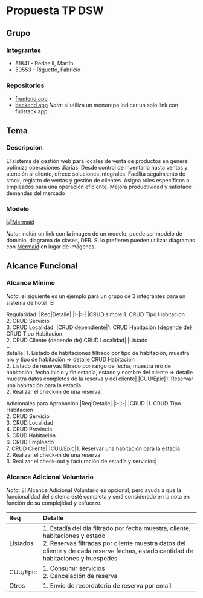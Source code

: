 # Propuesta TP DSW

## Grupo
### Integrantes
* 51841 - Redaelli, Martín
* 50553 - Riguetto, Fabricio

### Repositorios
* [frontend app](http://hyperlinkToGihubOrGitlab)
* [backend app](http://hyperlinkToGihubOrGitlab)
*Nota*: si utiliza un monorepo indicar un solo link con fullstack app.

## Tema
### Descripción
El sistema de gestión web para locales de venta de productos en general optimiza operaciones diarias. Desde control de inventario hasta ventas y atención al cliente, ofrece soluciones integrales. Facilita seguimiento de stock, registro de ventas y gestión de clientes. Asigna roles específicos a empleados para una operación eficiente. Mejora productividad y satisface demandas del mercado

### Modelo
[![Mermaid](https://mermaid.ink/img/pako:eNqtVt1vmzAQ_1csP7GWROSLEDRF2ta9rdKkVHuYeHHtS2oVcGSbaG2U_30GbEIgTVZ1PMBx97vz7z5s2GMqGOAY05QodcfJRpIsyZG5Kg1acaUhIyst6DPa15byGqy05PkG5SJ7lNDXMy6BUi7ylumHifX5pxSsoFos0dZKqgv5nm1TIMxAwEo9yLeUQ65haVhWQg-wKmghFUmXSFmpj_llPMkS7cpHy3jb4bnmqZZEOoXybIqVXnzqOtqo1qt6U94d0YDWQJ-Ijyx3R91HLt8m3XbMneAMUSI3bQYdhnkBO6Eac889E4yvOT1G8JzQNKHnU8YkFXuvutdl6sE2oLTpMpFfvt7bxLxegrZgpBqIiyFc2zwnNO17TxRXUK9X2fNRDvWjPfdNgdozz3ONOHvHJgBFJd92tgETxWMKpvJgDJ3oqtxnb5Jq0vkIqXKWRJ-OKTGRjs-ZtV1TP1SPM4eCNWlIYS3yt9dvBuI_EjizTD3rF9c47uWWsjPzLUvTNLOBGDAh_-FENCwYPzn2bm2bKElpYTr1ILTZJcf5rYWT03owOE5xjKjItaEGaHke2tC8DnW5Xkc2TbsOrQvfx9X3JpEEjxJs8DdGCobDG_PiPBXUJXaetb7tMKodLlTl1McKx3wlkJS_kovoViEbOtjHGciMcGY-tdVwJVg_QQYJjo3IiHxOcJIfDI4UWqxecopjLQvwcbFlZt7sl9kptyT_LUT7Fcd7_AfH4yAaRpNoMZoF4TyIRovIxy84ng_DIJoH43AximaT6Xxy8PFrFSAYRot5MBtPwzAKF5PZdOpjYFwLeW9_DMrH4S_q_Yfl?type=png)](https://mermaid.live/edit#pako:eNqtVt1vmzAQ_1csP7GWROSLEDRF2ta9rdKkVHuYeHHtS2oVcGSbaG2U_30GbEIgTVZ1PMBx97vz7z5s2GMqGOAY05QodcfJRpIsyZG5Kg1acaUhIyst6DPa15byGqy05PkG5SJ7lNDXMy6BUi7ylumHifX5pxSsoFos0dZKqgv5nm1TIMxAwEo9yLeUQ65haVhWQg-wKmghFUmXSFmpj_llPMkS7cpHy3jb4bnmqZZEOoXybIqVXnzqOtqo1qt6U94d0YDWQJ-Ijyx3R91HLt8m3XbMneAMUSI3bQYdhnkBO6Eac889E4yvOT1G8JzQNKHnU8YkFXuvutdl6sE2oLTpMpFfvt7bxLxegrZgpBqIiyFc2zwnNO17TxRXUK9X2fNRDvWjPfdNgdozz3ONOHvHJgBFJd92tgETxWMKpvJgDJ3oqtxnb5Jq0vkIqXKWRJ-OKTGRjs-ZtV1TP1SPM4eCNWlIYS3yt9dvBuI_EjizTD3rF9c47uWWsjPzLUvTNLOBGDAh_-FENCwYPzn2bm2bKElpYTr1ILTZJcf5rYWT03owOE5xjKjItaEGaHke2tC8DnW5Xkc2TbsOrQvfx9X3JpEEjxJs8DdGCobDG_PiPBXUJXaetb7tMKodLlTl1McKx3wlkJS_kovoViEbOtjHGciMcGY-tdVwJVg_QQYJjo3IiHxOcJIfDI4UWqxecopjLQvwcbFlZt7sl9kptyT_LUT7Fcd7_AfH4yAaRpNoMZoF4TyIRovIxy84ng_DIJoH43AximaT6Xxy8PFrFSAYRot5MBtPwzAKF5PZdOpjYFwLeW9_DMrH4S_q_Yfl)

*Nota*: incluir un link con la imagen de un modelo, puede ser modelo de dominio, diagrama de clases, DER. Si lo prefieren pueden utilizar diagramas con [Mermaid](https://mermaid.js.org) en lugar de imágenes.

## Alcance Funcional 

### Alcance Mínimo

*Nota*: el siguiente es un ejemplo para un grupo de 3 integrantes para un sistema de hotel. El 

Regularidad:
|Req|Detalle|
|:-|:-|
|CRUD simple|1. CRUD Tipo Habitacion<br>2. CRUD Servicio<br>3. CRUD Localidad|
|CRUD dependiente|1. CRUD Habitación {depende de} CRUD Tipo Habitacion<br>2. CRUD Cliente {depende de} CRUD Localidad|
|Listado<br>+<br>detalle| 1. Listado de habitaciones filtrado por tipo de habitación, muestra nro y tipo de habitación => detalle CRUD Habitacion<br> 2. Listado de reservas filtrado por rango de fecha, muestra nro de habitación, fecha inicio y fin estadía, estado y nombre del cliente => detalle muestra datos completos de la reserva y del cliente|
|CUU/Epic|1. Reservar una habitación para la estadía<br>2. Realizar el check-in de una reserva|


Adicionales para Aprobación
|Req|Detalle|
|:-|:-|
|CRUD |1. CRUD Tipo Habitacion<br>2. CRUD Servicio<br>3. CRUD Localidad<br>4. CRUD Provincia<br>5. CRUD Habitación<br>6. CRUD Empleado<br>7. CRUD Cliente|
|CUU/Epic|1. Reservar una habitación para la estadía<br>2. Realizar el check-in de una reserva<br>3. Realizar el check-out y facturación de estadía y servicios|


### Alcance Adicional Voluntario

*Nota*: El Alcance Adicional Voluntario es opcional, pero ayuda a que la funcionalidad del sistema esté completa y será considerado en la nota en función de su complejidad y esfuerzo.

|Req|Detalle|
|:-|:-|
|Listados |1. Estadía del día filtrado por fecha muestra, cliente, habitaciones y estado <br>2. Reservas filtradas por cliente muestra datos del cliente y de cada reserve fechas, estado cantidad de habitaciones y huespedes|
|CUU/Epic|1. Consumir servicios<br>2. Cancelación de reserva|
|Otros|1. Envío de recordatorio de reserva por email|


